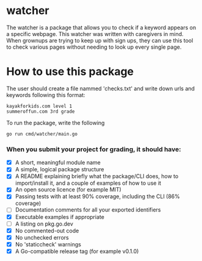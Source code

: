 # watcher

The watcher is a package that allows you to check if a keyword appears on a specific webpage. This watcher was written with caregivers in mind. When grownups are trying to keep up with sign ups, they can use this tool to check various pages without needing to look up every single page. 


# How to use this package 

The user should create a file nammed 'checks.txt' and write down urls and keywords following this format: 

```
kayakforkids.com level 1 
summeroffun.com 3rd grade 

```

To run the package, write the following 

```
go run cmd/watcher/main.go 

```

### When you submit your project for grading, it should have: 
+ [x] A short, meaningful module name
+ [x] A simple, logical package structure
+ [x] A README explaining briefly what the package/CLI does, how to import/install it, and a couple of examples of how to use it
+ [x] An open source licence (for example MIT)
+ [x] Passing tests with at least 90% coverage, including the CLI (86% coverage)
+ [ ] Documentation comments for all your exported identifiers
+ [x] Executable examples if appropriate
+ [ ] A listing on pkg.go.dev
+ [x] No commented-out code
+ [x] No unchecked errors
+ [x] No 'staticcheck' warnings
+ [x] A Go-compatible release tag (for example v0.1.0)